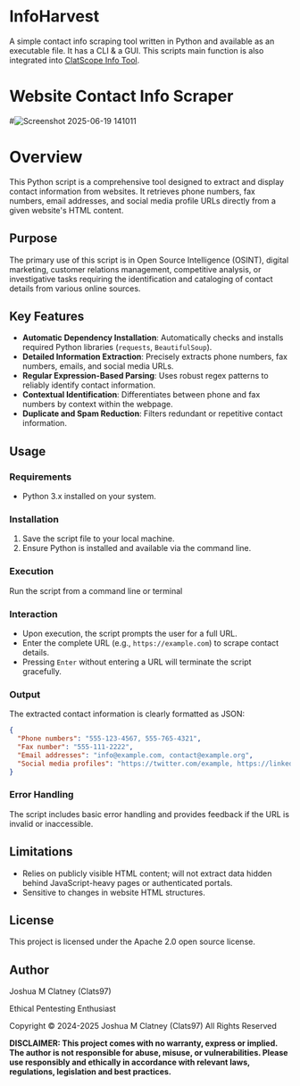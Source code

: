 # InfoHarvest
A simple contact info scraping tool written in Python and available as an executable file. It has a CLI & a GUI. This scripts main function is also integrated into [ClatScope Info Tool](Github.com/Clatcope).

# Website Contact Info Scraper

#![Screenshot 2025-06-19 141011](https://github.com/user-attachments/assets/107bad4d-a1c0-4da4-a818-419d31d71c28)

# Overview

This Python script is a comprehensive tool designed to extract and display contact information from websites. It retrieves phone numbers, fax numbers, email addresses, and social media profile URLs directly from a given website's HTML content.

## Purpose

The primary use of this script is in Open Source Intelligence (OSINT), digital marketing, customer relations management, competitive analysis, or investigative tasks requiring the identification and cataloging of contact details from various online sources.

## Key Features

* **Automatic Dependency Installation**: Automatically checks and installs required Python libraries (`requests`, `BeautifulSoup`).
* **Detailed Information Extraction**: Precisely extracts phone numbers, fax numbers, emails, and social media URLs.
* **Regular Expression-Based Parsing**: Uses robust regex patterns to reliably identify contact information.
* **Contextual Identification**: Differentiates between phone and fax numbers by context within the webpage.
* **Duplicate and Spam Reduction**: Filters redundant or repetitive contact information.

## Usage

### Requirements

* Python 3.x installed on your system.

### Installation

1. Save the script file to your local machine.
2. Ensure Python is installed and available via the command line.

### Execution

Run the script from a command line or terminal

### Interaction

* Upon execution, the script prompts the user for a full URL.
* Enter the complete URL (e.g., `https://example.com`) to scrape contact details.
* Pressing `Enter` without entering a URL will terminate the script gracefully.

### Output

The extracted contact information is clearly formatted as JSON:

```json
{
  "Phone numbers": "555-123-4567, 555-765-4321",
  "Fax number": "555-111-2222",
  "Email addresses": "info@example.com, contact@example.org",
  "Social media profiles": "https://twitter.com/example, https://linkedin.com/company/example"
}
```

### Error Handling

The script includes basic error handling and provides feedback if the URL is invalid or inaccessible.

## Limitations

* Relies on publicly visible HTML content; will not extract data hidden behind JavaScript-heavy pages or authenticated portals.
* Sensitive to changes in website HTML structures.

## License

This project is licensed under the Apache 2.0 open source license. 

## Author

Joshua M Clatney (Clats97)

Ethical Pentesting Enthusiast

Copyright © 2024-2025 Joshua M Clatney (Clats97) All Rights Reserved

**DISCLAIMER: This project comes with no warranty, express or implied. The author is not responsible for abuse, misuse, or vulnerabilities. Please use responsibly and ethically in accordance with relevant laws, regulations, legislation and best practices.**
